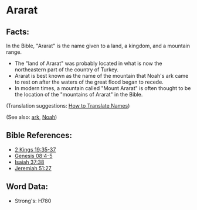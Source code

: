 # Ararat #

## Facts: ##

In the Bible, "Ararat" is the name given to a land, a kingdom, and a mountain range.

* The "land of Ararat" was probably located in what is now the northeastern part of the country of Turkey.
* Ararat is best known as the name of the mountain that Noah's ark came to rest on after the waters of the great flood began to recede.
* In modern times, a mountain called "Mount Ararat" is often thought to be the location of the "mountains of Ararat" in the Bible.

(Translation suggestions: [How to Translate Names](rc://en/ta/man/translate/translate-names))

(See also: [ark](../kt/ark.md), [Noah](../names/noah.md))

## Bible References: ##

* [2 Kings 19:35-37](rc://en/tn/help/2ki/19/35)
* [Genesis 08:4-5](rc://en/tn/help/gen/08/04)
* [Isaiah 37:38](rc://en/tn/help/isa/37/38)
* [Jeremiah 51:27](rc://en/tn/help/jer/51/27)

## Word Data: ##

* Strong's: H780
